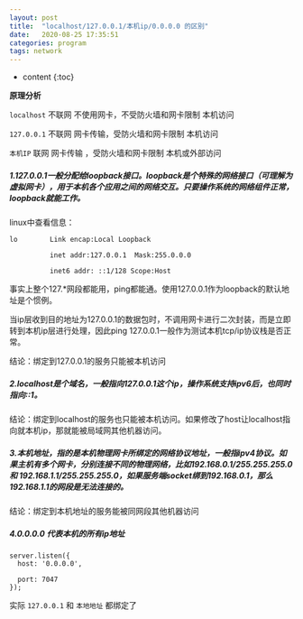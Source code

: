 ```yaml
---
layout: post
title:  "localhost/127.0.0.1/本机ip/0.0.0.0 的区别"
date:   2020-08-25 17:35:51
categories: program
tags: network
---
```


* content
{:toc}

**原理分析**

``localhost``
不联网 
不使用网卡，不受防火墙和网卡限制 
本机访问 

``127.0.0.1``
不联网 
网卡传输，受防火墙和网卡限制 
本机访问 

``本机IP`` 
联网 
网卡传输 ，受防火墙和网卡限制 
本机或外部访问


##### 1.127.0.0.1一般分配给loopback接口。loopback是个特殊的网络接口（可理解为虚拟网卡），用于本机各个应用之间的网络交互。只要操作系统的网络组件正常，loopback就能工作。

linux中查看信息：

``` shell
lo        Link encap:Local Loopback

          inet addr:127.0.0.1  Mask:255.0.0.0

          inet6 addr: ::1/128 Scope:Host
```

事实上整个127.*网段都能用，ping都能通。使用127.0.0.1作为loopback的默认地址是个惯例。

当ip层收到目的地址为127.0.0.1的数据包时，不调用网卡进行二次封装，而是立即转到本机ip层进行处理，因此ping 127.0.0.1一般作为测试本机tcp/ip协议栈是否正常。

结论：绑定到127.0.0.1的服务只能被本机访问

##### 2.localhost是个域名，一般指向127.0.0.1这个ip，操作系统支持ipv6后，也同时指向::1。

结论：绑定到localhost的服务也只能被本机访问。如果修改了host让localhost指向就本机ip，那就能被局域网其他机器访问。

##### 3.本机地址，指的是本机物理网卡所绑定的网络协议地址，一般指ipv4协议。如果主机有多个网卡，分别连接不同的物理网络，比如192.168.0.1/255.255.255.0 和 192.168.1.1/255.255.255.0，如果服务端socket绑到192.168.0.1，那么192.168.1.1的网段是无法连接的。

结论：绑定到本机地址的服务能被同网段其他机器访问

##### 4.0.0.0.0 代表本机的所有ip地址

``` shell
server.listen({
  host: '0.0.0.0',

  port: 7047
});
```
实际 ``127.0.0.1`` 和 ``本地地址`` 都绑定了